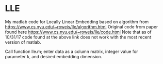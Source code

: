 # LLE

My madlab code for Locally Linear Embedding based on algorithm from https://www.cs.nyu.edu/~roweis/lle/algorithm.html
Original code from paper found here https://www.cs.nyu.edu/~roweis/lle/code.html
Note that as of 10/31/17 code found at the above link does not work with the most recent version of matlab. 

Call function lle.m; enter data as a column matrix, integer value for parameter k, and desired embedding dimension.
